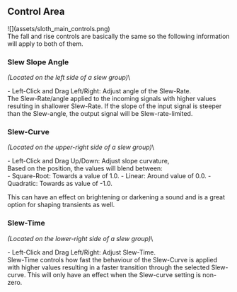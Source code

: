 <h2 class="txt-blue">Control Area</h2>
<div class="image">
![](assets/sloth_main_controls.png)
</div>

<div class="quote bg-yellow">
The fall and rise controls are basically the same so the following information will
apply to both of them.
</div>

### Slew Slope Angle
<span class="location">*(Located on the left side of a slew group)*</span>\
<div class="block controls bg-dark-2">
- <span class="item">Left-Click and Drag Left/Right:</span> Adjust angle of the Slew-Rate.
</div>
The Slew-Rate/angle applied to the incoming signals with higher values resulting in shallower Slew-Rate. 
If the slope of the input signal is steeper than the Slew-angle, the output signal will be Slew-rate-limited.
<div class="pb"></div>

### Slew-Curve
<span class="location">*(Located on the upper-right side of a slew group)*</span>\
<div class="block controls bg-dark-2">
- <span class="item">Left-Click and Drag Up/Down:</span> Adjust slope curvature,
</div>
Based on the position, the values will blend between:
<div class="block bg-dark-1">
- <span class="txt-yellow">Square-Root:</span> Towards a value of 1.0.
- <span class="txt-yellow">Linear:</span> Around value of 0.0.
- <span class="txt-yellow">Quadratic:</span> Towards as value of -1.0.
</div>

This can have an effect on brightening or darkening a sound and is a great option for shaping
transients as well.
<span class="spacer"/>

### Slew-Time
<span class="location">*(Located on the lower-right side of a slew group)*</span>\
<div class="block controls bg-dark-2">
- <span class="item">Left-Click and Drag Left/Right:</span> Adjust Slew-Time.
</div>
Slew-Time controls how fast the behaviour of the Slew-Curve is applied with higher values resulting 
in a faster transition through the selected Slew-curve. This will only have an effect when the 
Slew-curve setting is non-zero.
<div class="pb"></div>